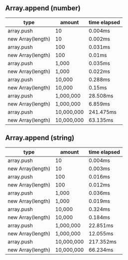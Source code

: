 ## Array.append (number)

|type|amount|time elapsed|
|-|-|-|
array.push|10|0.004ms
new Array(length)|10|0.002ms
array.push|100|0.031ms
new Array(length)|100|0.01ms
array.push|1,000|0.035ms
new Array(length)|1,000|0.022ms
array.push|10,000|0.288ms
new Array(length)|10,000|0.15ms
array.push|1,000,000|28.508ms
new Array(length)|1,000,000|6.859ms
array.push|10,000,000|241.475ms
new Array(length)|10,000,000|63.135ms
## Array.append (string)

|type|amount|time elapsed|
|-|-|-|
array.push|10|0.004ms
new Array(length)|10|0.003ms
array.push|100|0.016ms
new Array(length)|100|0.012ms
array.push|1,000|0.036ms
new Array(length)|1,000|0.019ms
array.push|10,000|0.324ms
new Array(length)|10,000|0.184ms
array.push|1,000,000|22.851ms
new Array(length)|1,000,000|12.055ms
array.push|10,000,000|217.352ms
new Array(length)|10,000,000|66.234ms
